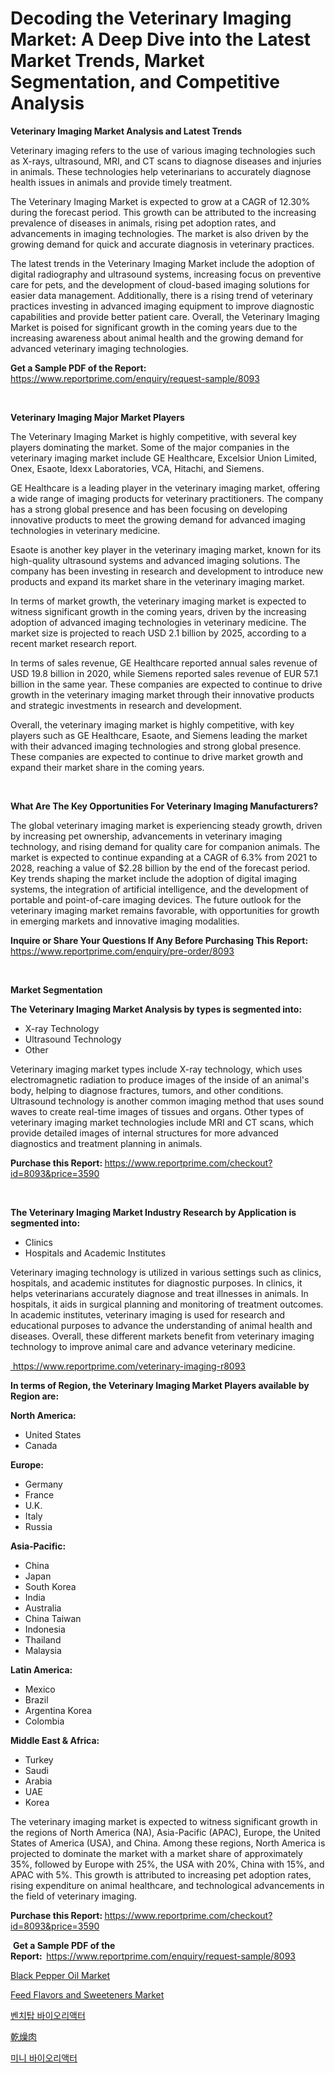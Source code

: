 <p><h1>Decoding the Veterinary Imaging Market: A Deep Dive into the Latest Market Trends, Market Segmentation, and Competitive Analysis</h1></p><p><strong>Veterinary Imaging Market Analysis and Latest Trends</strong></p>
<p><p>Veterinary imaging refers to the use of various imaging technologies such as X-rays, ultrasound, MRI, and CT scans to diagnose diseases and injuries in animals. These technologies help veterinarians to accurately diagnose health issues in animals and provide timely treatment.</p><p>The Veterinary Imaging Market is expected to grow at a CAGR of 12.30% during the forecast period. This growth can be attributed to the increasing prevalence of diseases in animals, rising pet adoption rates, and advancements in imaging technologies. The market is also driven by the growing demand for quick and accurate diagnosis in veterinary practices.</p><p>The latest trends in the Veterinary Imaging Market include the adoption of digital radiography and ultrasound systems, increasing focus on preventive care for pets, and the development of cloud-based imaging solutions for easier data management. Additionally, there is a rising trend of veterinary practices investing in advanced imaging equipment to improve diagnostic capabilities and provide better patient care. Overall, the Veterinary Imaging Market is poised for significant growth in the coming years due to the increasing awareness about animal health and the growing demand for advanced veterinary imaging technologies.</p></p>
<p><strong>Get a Sample PDF of the Report:&nbsp;</strong> <a href="https://www.reportprime.com/enquiry/request-sample/8093">https://www.reportprime.com/enquiry/request-sample/8093</a></p>
<p>&nbsp;</p>
<p><strong>Veterinary Imaging Major Market Players</strong></p>
<p><p>The Veterinary Imaging Market is highly competitive, with several key players dominating the market. Some of the major companies in the veterinary imaging market include GE Healthcare, Excelsior Union Limited, Onex, Esaote, Idexx Laboratories, VCA, Hitachi, and Siemens.</p><p>GE Healthcare is a leading player in the veterinary imaging market, offering a wide range of imaging products for veterinary practitioners. The company has a strong global presence and has been focusing on developing innovative products to meet the growing demand for advanced imaging technologies in veterinary medicine.</p><p>Esaote is another key player in the veterinary imaging market, known for its high-quality ultrasound systems and advanced imaging solutions. The company has been investing in research and development to introduce new products and expand its market share in the veterinary imaging market.</p><p>In terms of market growth, the veterinary imaging market is expected to witness significant growth in the coming years, driven by the increasing adoption of advanced imaging technologies in veterinary medicine. The market size is projected to reach USD 2.1 billion by 2025, according to a recent market research report.</p><p>In terms of sales revenue, GE Healthcare reported annual sales revenue of USD 19.8 billion in 2020, while Siemens reported sales revenue of EUR 57.1 billion in the same year. These companies are expected to continue to drive growth in the veterinary imaging market through their innovative products and strategic investments in research and development.</p><p>Overall, the veterinary imaging market is highly competitive, with key players such as GE Healthcare, Esaote, and Siemens leading the market with their advanced imaging technologies and strong global presence. These companies are expected to continue to drive market growth and expand their market share in the coming years.</p></p>
<p>&nbsp;</p>
<p><strong>What Are The Key Opportunities For Veterinary Imaging Manufacturers?</strong></p>
<p><p>The global veterinary imaging market is experiencing steady growth, driven by increasing pet ownership, advancements in veterinary imaging technology, and rising demand for quality care for companion animals. The market is expected to continue expanding at a CAGR of 6.3% from 2021 to 2028, reaching a value of $2.28 billion by the end of the forecast period. Key trends shaping the market include the adoption of digital imaging systems, the integration of artificial intelligence, and the development of portable and point-of-care imaging devices. The future outlook for the veterinary imaging market remains favorable, with opportunities for growth in emerging markets and innovative imaging modalities.</p></p>
<p><strong>Inquire or Share Your Questions If Any Before Purchasing This Report:</strong> <a href="https://www.reportprime.com/enquiry/pre-order/8093">https://www.reportprime.com/enquiry/pre-order/8093</a></p>
<p>&nbsp;</p>
<p><strong>Market Segmentation</strong></p>
<p><strong>The Veterinary Imaging Market Analysis by types is segmented into:</strong></p>
<p><ul><li>X-ray Technology</li><li>Ultrasound Technology</li><li>Other</li></ul></p>
<p><p>Veterinary imaging market types include X-ray technology, which uses electromagnetic radiation to produce images of the inside of an animal's body, helping to diagnose fractures, tumors, and other conditions. Ultrasound technology is another common imaging method that uses sound waves to create real-time images of tissues and organs. Other types of veterinary imaging market technologies include MRI and CT scans, which provide detailed images of internal structures for more advanced diagnostics and treatment planning in animals.</p></p>
<p><strong>Purchase this Report:&nbsp;</strong><a href="https://www.reportprime.com/checkout?id=8093&price=3590">https://www.reportprime.com/checkout?id=8093&price=3590</a></p>
<p>&nbsp;</p>
<p><strong>The Veterinary Imaging Market Industry Research by Application is segmented into:</strong></p>
<p><ul><li>Clinics</li><li>Hospitals and Academic Institutes</li></ul></p>
<p><p>Veterinary imaging technology is utilized in various settings such as clinics, hospitals, and academic institutes for diagnostic purposes. In clinics, it helps veterinarians accurately diagnose and treat illnesses in animals. In hospitals, it aids in surgical planning and monitoring of treatment outcomes. In academic institutes, veterinary imaging is used for research and educational purposes to advance the understanding of animal health and diseases. Overall, these different markets benefit from veterinary imaging technology to improve animal care and advance veterinary medicine.</p></p>
<p><a href="https://www.reportprime.com/veterinary-imaging-r8093">&nbsp;https://www.reportprime.com/veterinary-imaging-r8093</a></p>
<p><strong>In terms of Region, the Veterinary Imaging Market Players available by Region are:</strong></p>
<p>
    <p> <strong> North America: </strong>
        <ul>
            <li>United States</li>
            <li>Canada</li>
        </ul>
        </p> 
    <p> <strong> Europe: </strong>
        <ul>
            <li>Germany</li>
            <li>France</li>
            <li>U.K.</li>
            <li>Italy</li>
            <li>Russia</li>
        </ul>
        </p> 
    <p> <strong> Asia-Pacific: </strong>
        <ul>
            <li>China</li>
            <li>Japan</li>
            <li>South Korea</li>
            <li>India</li>
            <li>Australia</li>
            <li>China Taiwan</li>
            <li>Indonesia</li>
            <li>Thailand</li>
            <li>Malaysia</li>
        </ul>
        </p> 
    <p> <strong> Latin America: </strong>
        <ul>
            <li>Mexico</li>
            <li>Brazil</li>
            <li>Argentina Korea</li>
            <li>Colombia</li>
        </ul>
        </p> 
    <p> <strong> Middle East & Africa: </strong>
        <ul>
            <li>Turkey</li>
            <li>Saudi</li>
            <li>Arabia</li>
            <li>UAE</li>
            <li>Korea</li>
        </ul>
    </p>
    </p>
<p><p>The veterinary imaging market is expected to witness significant growth in the regions of North America (NA), Asia-Pacific (APAC), Europe, the United States of America (USA), and China. Among these regions, North America is projected to dominate the market with a market share of approximately 35%, followed by Europe with 25%, the USA with 20%, China with 15%, and APAC with 5%. This growth is attributed to increasing pet adoption rates, rising expenditure on animal healthcare, and technological advancements in the field of veterinary imaging.</p></p>
<p><strong>Purchase this Report: </strong><a href="https://www.reportprime.com/checkout?id=8093&price=3590">https://www.reportprime.com/checkout?id=8093&price=3590</a></p>
<p>&nbsp;<strong>Get a Sample PDF of the Report:&nbsp;&nbsp;</strong><a href="https://www.reportprime.com/enquiry/request-sample/8093">https://www.reportprime.com/enquiry/request-sample/8093</a></p>
<p><strong></strong></p>
<p><p><a href="https://www.linkedin.com/pulse/black-pepper-oil-market-analysis-size-global-industry-overview-miz0f?trackingId=PmeTe82Owp5QfMwE1bA7qw%3D%3D">Black Pepper Oil Market</a></p><p><a href="https://issuu.com/reportprime-2/docs/feed-flavors-and-sweeteners-market-size-2030.pptx">Feed Flavors and Sweeteners Market</a></p><p><a href="https://github.com/khytkeqagplkzqvh/Market-Research-Report-List-1/blob/main/724490534549.md">벤치탑 바이오리액터</a></p><p><a href="https://github.com/bucuel854722/Market-Research-Report-List-1/blob/main/990266931935.md">乾燥肉</a></p><p><a href="https://github.com/bvubpqd5241630/Market-Research-Report-List-1/blob/main/301737434548.md">미니 바이오리액터</a></p></p>